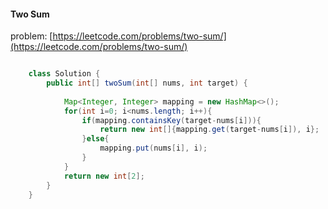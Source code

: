 #### Two Sum  
problem: [https://leetcode.com/problems/two-sum/](https://leetcode.com/problems/two-sum/)

```java

    class Solution {
        public int[] twoSum(int[] nums, int target) {
            
            Map<Integer, Integer> mapping = new HashMap<>();
            for(int i=0; i<nums.length; i++){
                if(mapping.containsKey(target-nums[i])){
                    return new int[]{mapping.get(target-nums[i]), i};
                }else{
                    mapping.put(nums[i], i);
                }
            }
            return new int[2];
        }
    }

```